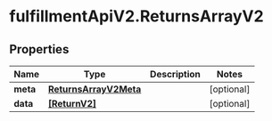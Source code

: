 # fulfillmentApiV2.ReturnsArrayV2

## Properties
Name | Type | Description | Notes
------------ | ------------- | ------------- | -------------
**meta** | [**ReturnsArrayV2Meta**](ReturnsArrayV2Meta.md) |  | [optional] 
**data** | [**[ReturnV2]**](ReturnV2.md) |  | [optional] 
